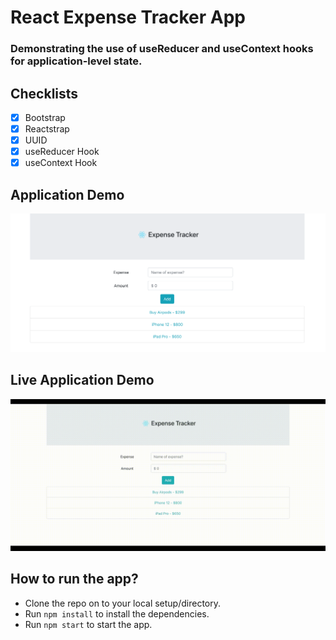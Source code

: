 # React Expense Tracker App
### Demonstrating the use of useReducer and useContext hooks for application-level state.

## Checklists
- [x] Bootstrap
- [x] Reactstrap
- [x] UUID
- [x] useReducer Hook
- [x] useContext Hook

## Application Demo

![react-expense-tracker](./src/images/expense-tracker.png)


## Live Application Demo

![react-expense-tracker](./src/images/expense-tracker.gif)

## How to run the app?

- Clone the repo on to your local setup/directory.
- Run `npm install` to install the dependencies.
- Run `npm start` to start the app.
